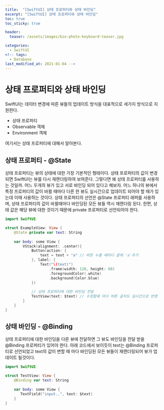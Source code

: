 ```yaml
---
title:  "[SwiftUI] 상태 프로퍼티와 상태 바인딩"
excerpt: "[SwiftUI] 상태 프로퍼티와 상태 바인딩"
toc: true
toc_sticky: true

header:
  teaser: /assets/images/bio-photo-keyboard-teaser.jpg

categories:
  - SwiftUI
<!-- tags:
  - Database 
last_modified_at: 2021-01-04 -->
---
```

# 상태 프로퍼티와 상태 바인딩
SwiftUI는 데이터 변경에 따른 뷰들의 업데이트 방식을 대표적으로 세가지 방식으로 지원한다.

- 상태 프로퍼티
- Observable 객체
- Environment 객체

여기서는 상태 프로퍼티에 대해서 알아본다.

## 상태 프로퍼티 - @State
상태 프로퍼티는 뷰의 상태에 대한 가장 기본적인 형태이다. 상태 프로퍼티의 값이 변경되면 SwiftUI는 뷰를 다시 재랜더링하여 보여준다. 그렇다면 왜 상태 프로퍼티를 사용하는 것일까.
어느 두개의 뷰가 있고 서로 바인딩 되어 있다고 해보자. 어느 하나의 뷰에서 특정 프로퍼티의 값이 바뀔 때마다 다른 한 뷰도 실시간으로 업데이트 되어야 할 때가 있는데 이때 사용하는 것이다.
상태 프로퍼티의 선언은 @State 프로퍼티 래퍼를 사용하며, 상태 프로퍼티의 값이 바뀔때마다 바인딩된 모든 뷰들 역시 재랜더링 된다. 한편, 상태 값은 해당 뷰에 대한 것이기 때문에 private 프로퍼티로 선언되어야 한다. 

```swift
import SwiftUI

struct ExampleView: View {
    @State private var text: String
    
    var body: some View {
        VStack(alignment: .center){
            Button(action: {
                text = text + "a" // 버튼 누를 때마다 끝에 'a'추가
            }, label: {
                Text("\(text)")
                    .frame(width: 120, height: 60)
                    .foregroundColor(.white)
                    .background(Color.blue)
            })
            
            // 상태 프로퍼티에 대한 바인딩 전달
            TestView(text: $text) // 수정할때 마다 버튼 글자도 실시간으로 반영
        }
    }
}
```

## 상태 바인딩 - @Binding
상태 프로퍼티에 대한 바인딩을 다른 뷰에 전달하면 그 뷰도 바인딩을 전달 받을 @Binding 프로퍼티가 있어야 한다. 아래 코드에서 보이듯이 text는 @Binding 프로퍼티로 선언되었고
text의 값이 변할 때 마다 바인딩된 모든 뷰들이 재랜더링되어 뷰가 업데이트 될것이다.

```swift
import SwiftUI

struct TestView: View {
    @Binding var text: String
    
    var body: some View {
       TextField("input..", text: $text)
    }
}
```
  



